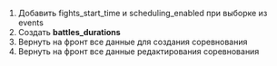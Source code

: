 1. Добавить fights_start_time и scheduling_enabled при выборке из events 
2.  Создать **battles_durations**
3. Вернуть на фронт все данные для создания соревнования
4. Вернуть на фронт все данные редактирования соревнования


